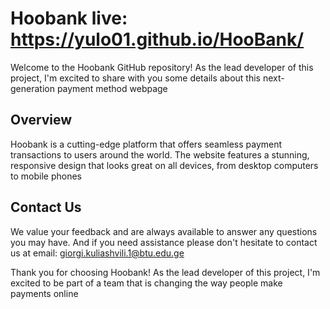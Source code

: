 # Hoobank  live: https://yulo01.github.io/HooBank/

Welcome to the Hoobank GitHub repository! As the lead developer of this project, I'm excited to share with you some details about this next-generation payment method webpage

## Overview

Hoobank is a cutting-edge platform that offers seamless payment transactions to users around the world. The website features a stunning, responsive design that looks great on all devices, from desktop computers to mobile phones

## Contact Us

We value your feedback and are always available to answer any questions you may have. And if you need assistance please don't hesitate to contact us at email: giorgi.kuliashvili.1@btu.edu.ge

Thank you for choosing Hoobank! As the lead developer of this project, I'm excited to be part of a team that is changing the way people make payments online



